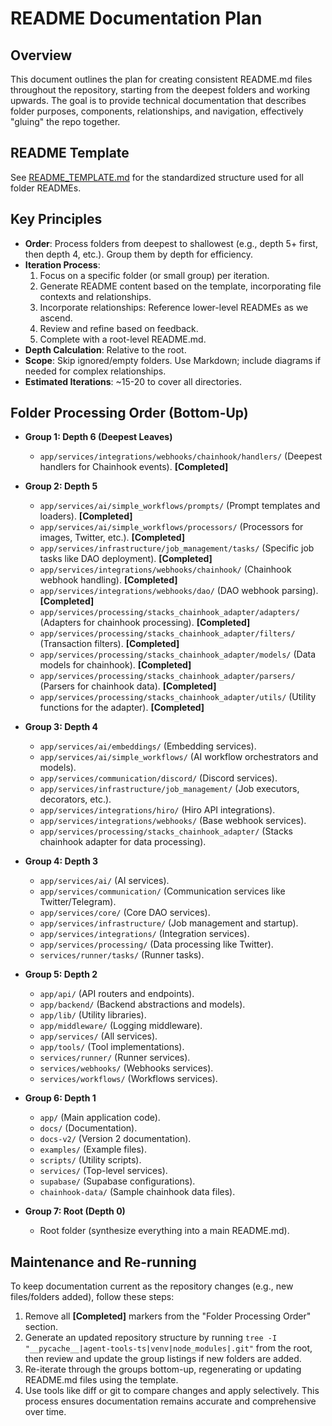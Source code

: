 # README Documentation Plan

## Overview
This document outlines the plan for creating consistent README.md files throughout the repository, starting from the deepest folders and working upwards. The goal is to provide technical documentation that describes folder purposes, components, relationships, and navigation, effectively "gluing" the repo together.

## README Template
See [README_TEMPLATE.md](./README_TEMPLATE.md) for the standardized structure used for all folder READMEs.

## Key Principles
- **Order**: Process folders from deepest to shallowest (e.g., depth 5+ first, then depth 4, etc.). Group them by depth for efficiency.
- **Iteration Process**:
  1. Focus on a specific folder (or small group) per iteration.
  2. Generate README content based on the template, incorporating file contexts and relationships.
  3. Incorporate relationships: Reference lower-level READMEs as we ascend.
  4. Review and refine based on feedback.
  5. Complete with a root-level README.md.
- **Depth Calculation**: Relative to the root.
- **Scope**: Skip ignored/empty folders. Use Markdown; include diagrams if needed for complex relationships.
- **Estimated Iterations**: ~15-20 to cover all directories.

## Folder Processing Order (Bottom-Up)

- **Group 1: Depth 6 (Deepest Leaves)**
  - `app/services/integrations/webhooks/chainhook/handlers/` (Deepest handlers for Chainhook events). **[Completed]**

- **Group 2: Depth 5**
  - `app/services/ai/simple_workflows/prompts/` (Prompt templates and loaders). **[Completed]**
  - `app/services/ai/simple_workflows/processors/` (Processors for images, Twitter, etc.). **[Completed]**
  - `app/services/infrastructure/job_management/tasks/` (Specific job tasks like DAO deployment). **[Completed]**
  - `app/services/integrations/webhooks/chainhook/` (Chainhook webhook handling). **[Completed]**
  - `app/services/integrations/webhooks/dao/` (DAO webhook parsing). **[Completed]**
  - `app/services/processing/stacks_chainhook_adapter/adapters/` (Adapters for chainhook processing). **[Completed]**
  - `app/services/processing/stacks_chainhook_adapter/filters/` (Transaction filters). **[Completed]**
  - `app/services/processing/stacks_chainhook_adapter/models/` (Data models for chainhook). **[Completed]**
  - `app/services/processing/stacks_chainhook_adapter/parsers/` (Parsers for chainhook data). **[Completed]**
  - `app/services/processing/stacks_chainhook_adapter/utils/` (Utility functions for the adapter). **[Completed]**

- **Group 3: Depth 4**
  - `app/services/ai/embeddings/` (Embedding services).
  - `app/services/ai/simple_workflows/` (AI workflow orchestrators and models).
  - `app/services/communication/discord/` (Discord services).
  - `app/services/infrastructure/job_management/` (Job executors, decorators, etc.).
  - `app/services/integrations/hiro/` (Hiro API integrations).
  - `app/services/integrations/webhooks/` (Base webhook services).
  - `app/services/processing/stacks_chainhook_adapter/` (Stacks chainhook adapter for data processing).

- **Group 4: Depth 3**
  - `app/services/ai/` (AI services).
  - `app/services/communication/` (Communication services like Twitter/Telegram).
  - `app/services/core/` (Core DAO services).
  - `app/services/infrastructure/` (Job management and startup).
  - `app/services/integrations/` (Integration services).
  - `app/services/processing/` (Data processing like Twitter).
  - `services/runner/tasks/` (Runner tasks).

- **Group 5: Depth 2**
  - `app/api/` (API routers and endpoints).
  - `app/backend/` (Backend abstractions and models).
  - `app/lib/` (Utility libraries).
  - `app/middleware/` (Logging middleware).
  - `app/services/` (All services).
  - `app/tools/` (Tool implementations).
  - `services/runner/` (Runner services).
  - `services/webhooks/` (Webhooks services).
  - `services/workflows/` (Workflows services).

- **Group 6: Depth 1**
  - `app/` (Main application code).
  - `docs/` (Documentation).
  - `docs-v2/` (Version 2 documentation).
  - `examples/` (Example files).
  - `scripts/` (Utility scripts).
  - `services/` (Top-level services).
  - `supabase/` (Supabase configurations).
  - `chainhook-data/` (Sample chainhook data files).

- **Group 7: Root (Depth 0)**
  - Root folder (synthesize everything into a main README.md).

## Maintenance and Re-running
To keep documentation current as the repository changes (e.g., new files/folders added), follow these steps:
1. Remove all **[Completed]** markers from the "Folder Processing Order" section.
2. Generate an updated repository structure by running `tree -I "__pycache__|agent-tools-ts|venv|node_modules|.git"` from the root, then review and update the group listings if new folders are added.
3. Re-iterate through the groups bottom-up, regenerating or updating README.md files using the template.
4. Use tools like diff or git to compare changes and apply selectively.
This process ensures documentation remains accurate and comprehensive over time.
